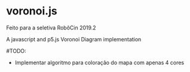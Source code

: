# voronoi.js
Feito para a seletiva RobôCin 2019.2

A javascript and p5.js Voronoi Diagram implementation

#TODO:
- Implementar algoritmo para coloração do mapa com apenas 4 cores
